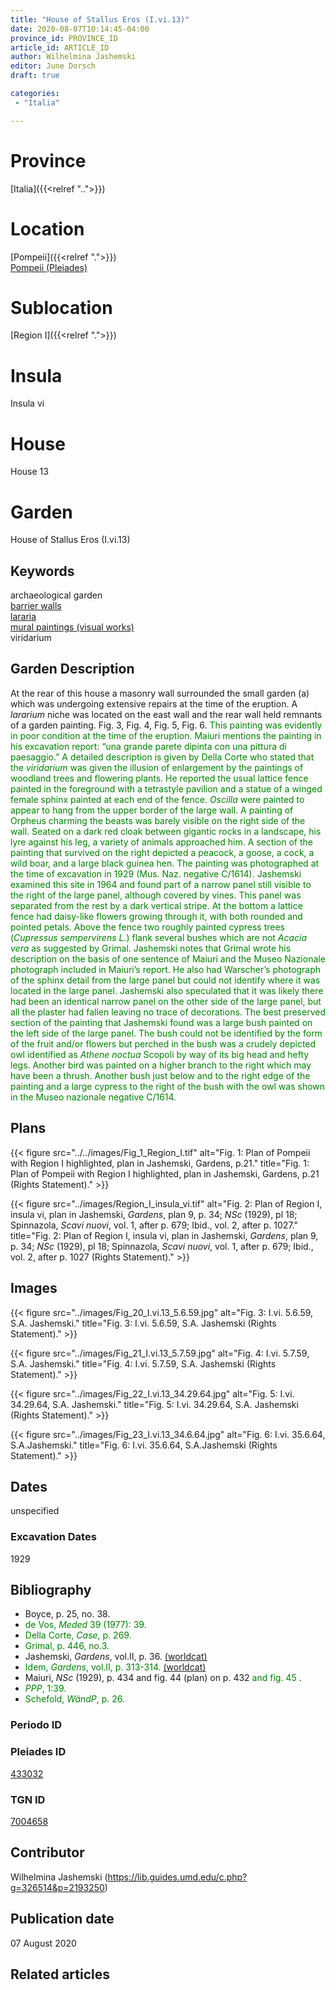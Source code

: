 ```yaml
---
title: "House of Stallus Eros (I.vi.13)"
date: 2020-08-07T10:14:45-04:00
province_id: PROVINCE_ID
article_id: ARTICLE_ID
author: Wilhelmina Jashemski
editor: June Dorsch
draft: true

categories:
 - "Italia"

---
```


# Province

[Italia]({{<relref "..">}})

# Location

[Pompeii]({{<relref ".">}}) \
[Pompeii (Pleiades)](https://pleiades.stoa.org/places/433032)

# Sublocation

[Region I]({{<relref ".">}})

# Insula

Insula vi

# House

House 13

# Garden

House of Stallus Eros (I.vi.13)

## Keywords

archaeological garden \
[barrier walls](http://vocab.getty.edu/page/aat/300419302) \
[lararia](http://vocab.getty.edu/page/aat/300400600) \
[mural paintings (visual works)](http://vocab.getty.edu/page/aat/300033644) \
viridarium

## Garden Description

At the rear of this house a masonry wall surrounded the small garden (a) which was undergoing extensive repairs at the time of the eruption. A *lararium* niche was located on the east wall and the rear wall held remnants of a garden painting. Fig. 3, Fig. 4, Fig. 5, Fig. 6. <span style="color:green">This painting was evidently in poor condition at the time of the eruption. Maiuri mentions the painting in his excavation report: “una grande parete dipinta con una pittura di paesaggio.” A detailed description is given by Della Corte who stated that the *viridarium* was given the illusion of enlargement by the paintings of woodland trees and flowering plants. He reported the usual lattice fence painted in the foreground with a tetrastyle pavilion and a statue of a winged female sphinx painted at each end of the fence. *Oscilla* were painted to appear to hang from the upper border of the large wall. A painting of Orpheus charming the beasts was barely visible on the right side of the wall. Seated on a dark red cloak between gigantic rocks in a landscape, his lyre against his leg, a variety of animals approached him. A section of the painting that survived on the right depicted a peacock, a goose, a cock, a wild boar, and a large black guinea hen. The painting was photographed at the time of excavation in 1929 (Mus. Naz. negative C/1614). Jashemski examined this site in 1964 and found part of a narrow panel still visible to the right of the large panel, although covered by vines. This panel was separated from the rest by a dark vertical stripe. At the bottom a lattice fence had daisy-like flowers growing through it, with both rounded and pointed petals. Above the fence two roughly painted cypress trees (*Cupressus sempervirens L.*) flank several bushes which are not *Acacia vera* as suggested by Grimal. Jashemski notes that Grimal wrote his description on the basis of one sentence of Maiuri and the Museo Nazionale photograph included in Maiuri’s report. He also had Warscher’s photograph of the sphinx detail from the large panel but could not identify where it was located in the large panel. Jashemski also speculated that it was likely there had been an identical narrow panel on the other side of the large panel, but all the plaster had fallen leaving no trace of decorations. The best preserved section of the painting that Jashemski found was a large bush painted on the left side of the large panel. The bush could not be identified by the form of the fruit and/or flowers but perched in the bush was a crudely depicted owl identified as *Athene noctua* Scopoli by way of its big head and hefty legs. Another bird was painted on a higher branch to the right which may have been a thrush. Another bush just below and to the right edge of the painting and a large cypress to the right of the bush with the owl was shown in the Museo nazionale negative C/1614. </span>

## Plans

{{< figure src="../../images/Fig_1_Region_I.tif" alt="Fig. 1: Plan of Pompeii with Region I highlighted, plan in Jashemski, Gardens, p.21." title="Fig. 1: Plan of Pompeii with Region I highlighted, plan in Jashemski, Gardens, p.21 (Rights Statement)." >}}

{{< figure src="../images/Region_I_insula_vi.tif" alt="Fig. 2: Plan of Region I, insula vi, plan in Jashemski, *Gardens*, plan 9, p. 34; *NSc* (1929), pl 18; Spinnazola, *Scavi nuovi*, vol. 1, after p. 679; Ibid., vol. 2, after p. 1027." title="Fig. 2: Plan of Region I, insula vi, plan in Jashemski, *Gardens*, plan 9, p. 34; *NSc* (1929), pl 18; Spinnazola, *Scavi nuovi*, vol. 1, after p. 679; Ibid., vol. 2, after p. 1027 (Rights Statement)." >}}

## Images

{{< figure src="../images/Fig_20_I.vi.13_5.6.59.jpg" alt="Fig. 3: I.vi. 5.6.59, S.A. Jashemski." title="Fig. 3: I.vi. 5.6.59, S.A. Jashemski (Rights Statement)." >}}

{{< figure src="../images/Fig_21_I.vi.13_5.7.59.jpg" alt="Fig. 4: I.vi. 5.7.59, S.A. Jashemski." title="Fig. 4: I.vi. 5.7.59, S.A. Jashemski (Rights Statement)." >}}

{{< figure src="../images/Fig_22_I.vi.13_34.29.64.jpg" alt="Fig. 5: I.vi. 34.29.64, S.A. Jashemski." title="Fig. 5: I.vi. 34.29.64, S.A. Jashemski (Rights Statement)." >}}

{{< figure src="../images/Fig_23_I.vi.13_34.6.64.jpg" alt="Fig. 6: I.vi. 35.6.64, S.A.Jashemski." title="Fig. 6: I.vi. 35.6.64, S.A.Jashemski (Rights Statement)." >}}

## Dates

unspecified

### Excavation Dates

1929

## Bibliography

* Boyce, p. 25, no. 38.
* <span style="color:green"> de Vos, *Meded* 39 (1977): 39. </span>
* <span style="color:green"> Della Corte, *Case*, p. 269. </span>
* <span style="color:green"> Grimal, p. 446, no.3.</span>
* Jashemski, *Gardens*, vol.II, p. 36. [(worldcat)](http://www.worldcat.org/oclc/921816405)
* <span style="color:green">Idem, *Gardens*, vol.II, p. 313-314. [(worldcat)](http://www.worldcat.org/oclc/921816405)</span>
* Maiuri, *NSc* (1929), p. 434 and fig. 44 (plan) on p. 432<span style="color:green"> and fig. 45 </span>.
* <span style="color:green"> *PPP*, 1:39.</span>
* <span style="color:green"> Schefold, *WändP*, p. 26. </span>

### Periodo ID

<!-- [PERIODO_ID](https://pleiades.stoa.org/places/PLEIADES_ID) -->

### Pleiades ID

[433032](https://pleiades.stoa.org/places/433032)

### TGN ID

[7004658](http://vocab.getty.edu/page/tgn/7004658)

## Contributor

Wilhelmina Jashemski (https://lib.guides.umd.edu/c.php?g=326514&p=2193250)

## Publication date

07 August 2020

## Related articles

<!-- Links to other related articles. Leave blank for now -->
